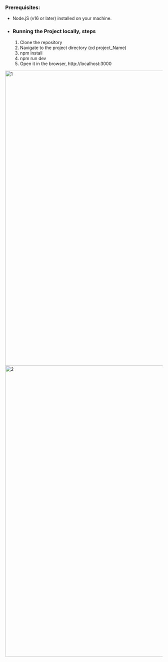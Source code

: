 
### Prerequisites:
- Node.jS (v16 or later) installed on your machine.

- ### Running the Project locally, steps
  1. Clone the repository
  2. Navigate to the project directory (cd project_Name)
  3. npm install
  4. npm run dev
  5. Open it in the browser, http://localhost:3000

<img width="944" alt="1" src="https://github.com/user-attachments/assets/0d68c82f-2f2d-4334-be35-68065e8cc6e8">
<img width="930" alt="2" src="https://github.com/user-attachments/assets/3ec5239c-48be-4353-b179-c081f968bbdc">

